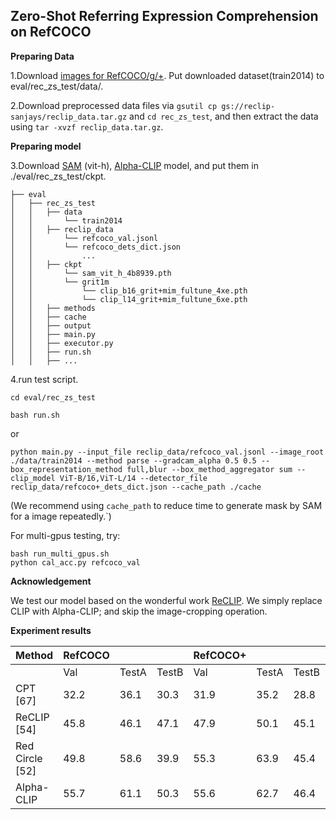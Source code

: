 ## Zero-Shot Referring Expression Comprehension on RefCOCO

**Preparing Data**

1.Download [images for RefCOCO/g/+](http://images.cocodataset.org/zips/train2014.zip). Put downloaded dataset(train2014) to eval/rec_zs_test/data/.

2.Download preprocessed data files via `gsutil cp gs://reclip-sanjays/reclip_data.tar.gz` and `cd rec_zs_test`, and then extract the data using `tar -xvzf reclip_data.tar.gz`. 

**Preparing model**

3.Download [SAM](https://dl.fbaipublicfiles.com/segment_anything/sam_vit_h_4b8939.pth) (vit-h), [Alpha-CLIP](https://github.com/SunzeY/AlphaCLIP/blob/main/model-zoo.md) model, and put them in ./eval/rec_zs_test/ckpt.

```
├── eval
│   ├── rec_zs_test
│   │   ├── data
│   │       └── train2014
│   │   ├── reclip_data
│   │       └── refcoco_val.jsonl
│   │       └── refcoco_dets_dict.json
│   │           ...
│   │   ├── ckpt
│   │       └── sam_vit_h_4b8939.pth
│   │       └── grit1m
│   │           └── clip_b16_grit+mim_fultune_4xe.pth
│   │           └── clip_l14_grit+mim_fultune_6xe.pth
│   │   ├── methods
│   │   ├── cache
│   │   ├── output
│   │   ├── main.py
│   │   ├── executor.py
│   │   ├── run.sh
│   │   ├── ...
```

4.run test script.

```
cd eval/rec_zs_test
```
```
bash run.sh
```
or

```
python main.py --input_file reclip_data/refcoco_val.jsonl --image_root ./data/train2014 --method parse --gradcam_alpha 0.5 0.5 --box_representation_method full,blur --box_method_aggregator sum --clip_model ViT-B/16,ViT-L/14 --detector_file reclip_data/refcoco+_dets_dict.json --cache_path ./cache
```
(We recommend using `cache_path` to reduce time to generate mask by SAM for a image repeatedly.`)

For multi-gpus testing, try:

```
bash run_multi_gpus.sh
python cal_acc.py refcoco_val
```


**Acknowledgement**

We test our model based on the wonderful work [ReCLIP](https://github.com/allenai/reclip/tree/main). We simply replace CLIP with Alpha-CLIP; and skip the image-cropping operation.



**Experiment results**

| Method         | RefCOCO |      |      | RefCOCO+ |      |      | RefCOCOg |      |
|----------------|---------|------|------|----------|------|------|----------|------|
|                | Val     | TestA| TestB| Val      | TestA| TestB| Val      | Test |
| CPT [67]       | 32.2    | 36.1 | 30.3 | 31.9     | 35.2 | 28.8 | 36.7     | 36.5 |
| ReCLIP [54]    | 45.8    | 46.1 | 47.1 | 47.9     | 50.1 | 45.1 | 59.3     | 59.0 |
| Red Circle [52]| 49.8    | 58.6 | 39.9 | 55.3     | 63.9 | 45.4 | 59.4     | 58.9 |
| Alpha-CLIP     | 55.7    | 61.1 | 50.3 | 55.6     | 62.7 | 46.4 | 61.2     | 62.0 |

